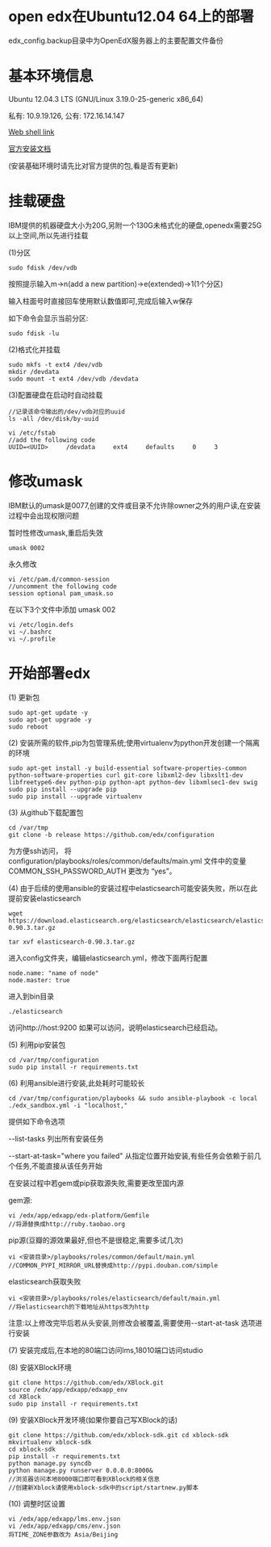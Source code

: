 open edx在Ubuntu12.04 64上的部署
======

edx_config.backup目录中为OpenEdX服务器上的主要配置文件备份

基本环境信息
======
Ubuntu 12.04.3 LTS (GNU/Linux 3.19.0-25-generic x86_64)

私有: 10.9.19.126, 公有: 172.16.14.147

[Web shell link](https://crl.ptopenlab.com:8800/webshell/aTtlMe0hEB6xzZum/)

[官方安装文档](https://github.com/edx/configuration/wiki/edX-Ubuntu-12.04-64-bit-Installation)

(安装基础环境时请先比对官方提供的包,看是否有更新)

挂载硬盘
======
IBM提供的机器硬盘大小为20G,另附一个130G未格式化的硬盘,openedx需要25G以上空间,所以先进行挂载

(1)分区

    sudo fdisk /dev/vdb
    
按照提示输入m->n(add a new partition)->e(extended)->1(1个分区)

输入柱面号时直接回车使用默认数值即可,完成后输入w保存

如下命令会显示当前分区:

    sudo fdisk -lu
    
(2)格式化并挂载

    sudo mkfs -t ext4 /dev/vdb
    mkdir /devdata
    sudo mount -t ext4 /dev/vdb /devdata
    
(3)配置硬盘在启动时自动挂载

    //记录该命令输出的/dev/vdb对应的uuid
    ls -all /dev/disk/by-uuid
    
    vi /etc/fstab
    //add the following code
    UUID=<UUID>     /devdata     ext4     defaults     0     3

修改umask
======
IBM默认的umask是0077,创建的文件或目录不允许除owner之外的用户读,在安装过程中会出现权限问题

暂时性修改umask,重启后失效

    umask 0002
    
永久修改

    vi /etc/pam.d/common-session
    //uncomment the following code
    session optional pam_umask.so

在以下3个文件中添加 umask 002  

    vi /etc/login.defs
    vi ~/.bashrc
    vi ~/.profile

开始部署edx
======
(1)
更新包

    sudo apt-get update -y
    sudo apt-get upgrade -y
    sudo reboot

(2)
安装所需的软件,pip为包管理系统;使用virtualenv为python开发创建一个隔离的环境

    sudo apt-get install -y build-essential software-properties-common python-software-properties curl git-core libxml2-dev libxslt1-dev libfreetype6-dev python-pip python-apt python-dev libxmlsec1-dev swig
    sudo pip install --upgrade pip
    sudo pip install --upgrade virtualenv

(3)
从github下载配置包

    cd /var/tmp
    git clone -b release https://github.com/edx/configuration
    
为方便ssh访问，
将 configuration/playbooks/roles/common/defaults/main.yml 文件中的变量 COMMON_SSH_PASSWORD_AUTH 更改为 “yes”。

(4)
由于后续的使用ansible的安装过程中elasticsearch可能安装失败，所以在此提前安装elasticsearch

    wget https://download.elasticsearch.org/elasticsearch/elasticsearch/elasticsearch-0.90.3.tar.gz 

    tar xvf elasticsearch-0.90.3.tar.gz   

进入config文件夹，编辑elasticsearch.yml，修改下面两行配置 

    node.name: "name of node"  
    node.master: true

进入到bin目录 

    ./elasticsearch

访问http://host:9200 如果可以访问，说明elasticsearch已经启动。

(5)
利用pip安装包

    cd /var/tmp/configuration
    sudo pip install -r requirements.txt

(6)
利用ansible进行安装,此处耗时可能较长

    cd /var/tmp/configuration/playbooks && sudo ansible-playbook -c local ./edx_sandbox.yml -i "localhost,"
    
提供如下命令选项 

--list-tasks 列出所有安装任务

--start-at-task="where you failed" 从指定位置开始安装,有些任务会依赖于前几个任务,不能直接从该任务开始
    
在安装过程中若gem或pip获取源失败,需要更改至国内源

gem源:

    vi /edx/app/edxapp/edx-platform/Gemfile
    //将源替换成http://ruby.taobao.org
    
pip源(豆瓣的源效果最好,但也不是很稳定,需要多试几次)

    vi <安装目录>/playbooks/roles/common/default/main.yml
    //COMMON_PYPI_MIRROR_URL替换成http://pypi.douban.com/simple
    
elasticsearch获取失败

    vi <安装目录>/playbooks/roles/elasticsearch/default/main.yml
    //将elasticsearch的下载地址从https改为http
    
注意:以上修改完毕后若从头安装,则修改会被覆盖,需要使用--start-at-task 选项进行安装

(7)
安装完成后,在本地的80端口访问lms,18010端口访问studio

(8)
安装XBlock环境

    git clone https://github.com/edx/XBlock.git
    source /edx/app/edxapp/edxapp_env
    cd XBlock
    sudo pip install -r requirements.txt
    
(9)
安装XBlock开发环境(如果你要自己写XBlock的话)
    
    git clone https://github.com/edx/xblock-sdk.git cd xblock-sdk
    mkvirtualenv xblock-sdk
    cd xblock-sdk
    pip install -r requirements.txt
    python manage.py syncdb
    python manage.py runserver 0.0.0.0:8000&
    //浏览器访问本地8000端口即可看到XBlock的相关信息
    //创建新Xblock请使用xblock-sdk中的script/startnew.py脚本
    
(10)
调整时区设置

    vi /edx/app/edxapp/lms.env.json
    vi /edx/app/edxapp/cms/env.json
    将TIME_ZONE参数改为 Asia/Beijing
